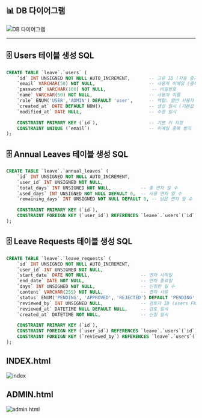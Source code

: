 ## 📊 DB 다이어그램

![DB 다이어그램](https://github.com/user-attachments/assets/eba48ee9-f06f-4d66-bff0-f42961406497)

---

## 🗄️ Users 테이블 생성 SQL

```sql
CREATE TABLE `leave`.`users` (
    `id` INT UNSIGNED NOT NULL AUTO_INCREMENT,       -- 고유 ID (자동 증가)
    `email` VARCHAR(50) NOT NULL,                    -- 사용자 이메일 (중복 불가)
    `password` VARCHAR(100) NOT NULL,                 -- 비밀번호
    `name` VARCHAR(50) NOT NULL,                     -- 사용자 이름
    `role` ENUM('USER','ADMIN') DEFAULT 'user',      -- 역할: 일반 사용자 / 관리자
    `created_at` DATE DEFAULT NOW(),                 -- 생성 일시 (기본값 현재시간)
    `modified_at` DATE NULL,                         -- 수정 일시

    CONSTRAINT PRIMARY KEY (`id`),                   -- 기본 키 지정
    CONSTRAINT UNIQUE (`email`)                      -- 이메일 중복 방지
);
```
## 🗄️ Annual Leaves 테이블 생성 SQL
``` sql
CREATE TABLE `leave`.`annual_leaves` (
    `id` INT UNSIGNED NOT NULL AUTO_INCREMENT,
    `user_id` INT UNSIGNED NOT NULL,
    `total_days` INT UNSIGNED NOT NULL,           -- 총 연차 일 수
    `used_days` INT UNSIGNED NOT NULL DEFAULT 0,  -- 사용 연차 일 수
    `remaining_days` INT UNSIGNED NOT NULL DEFAULT 0, -- 남은 연차 일 수

    CONSTRAINT PRIMARY KEY (`id`),
    CONSTRAINT FOREIGN KEY (`user_id`) REFERENCES `leave`.`users`(`id`)
);
```
## 🗄️ Leave Requests 테이블 생성 SQL
```sql
CREATE TABLE `leave`.`leave_requests` (
    `id` INT UNSIGNED NOT NULL AUTO_INCREMENT,
    `user_id` INT UNSIGNED NOT NULL,
    `start_date` DATE NOT NULL,                   -- 연차 시작일
    `end_date` DATE NOT NULL,                     -- 연차 종료일
    `days` INT UNSIGNED NOT NULL,                 -- 신청한 일 수
    `content` VARCHAR(255) NOT NULL,              -- 연차 사유
    `status` ENUM('PENDING', 'APPROVED', 'REJECTED') DEFAULT 'PENDING', -- 상태
    `reviewed_by` INT UNSIGNED NULL,              -- 검토자 ID (users FK)
    `reviewed_at` DATETIME NULL DEFAULT NULL,     -- 검토 일시
    `created_at` DATETIME NOT NULL,               -- 신청 일시

    CONSTRAINT PRIMARY KEY (`id`),
    CONSTRAINT FOREIGN KEY (`user_id`) REFERENCES `leave`.`users`(`id`),
    CONSTRAINT FOREIGN KEY (`reviewed_by`) REFERENCES `leave`.`users`(`id`)
);
```
## INDEX.html
![index](https://github.com/user-attachments/assets/cde311ae-94f0-4c3b-b431-f2db203888ea)

## ADMIN.html
![admin html](https://github.com/user-attachments/assets/63af1014-271b-434c-a8f8-f7c99692a2fe)






